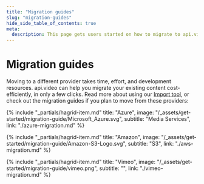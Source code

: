 ```yaml
---
title: "Migration guides"
slug: "migration-guides"
hide_side_table_of_contents: true
meta:
  description: This page gets users started on how to migrate to api.video from other platforms using the Import tool.
---
```


Migration guides
=============

Moving to a different provider takes time, effort, and development resources. api.video can help you migrate your existing content cost-efficiently, in only a few clicks. Read more about using our [Import tool](https://api.video/blog/tutorials/switch-to-api-video-in-minutes-latest-updates-on-our-import-tool/), or check out the migration guides if you plan to move from these providers:

<div class="hagrid">

{% include "_partials/hagrid-item.md" title: "Azure", image: "/_assets/get-started/migration-guide/Microsoft_Azure.svg", subtitle: "Media Services",  link: "./azure-migration.md" %}

{% include "_partials/hagrid-item.md" title: "Amazon", image: "/_assets/get-started/migration-guide/Amazon-S3-Logo.svg", subtitle: "S3",  link: "./aws-migration.md" %}

{% include "_partials/hagrid-item.md" title: "Vimeo", image: "/_assets/get-started/migration-guide/vimeo.png", subtitle: "", link: "./vimeo-migration.md" %}

</div>
